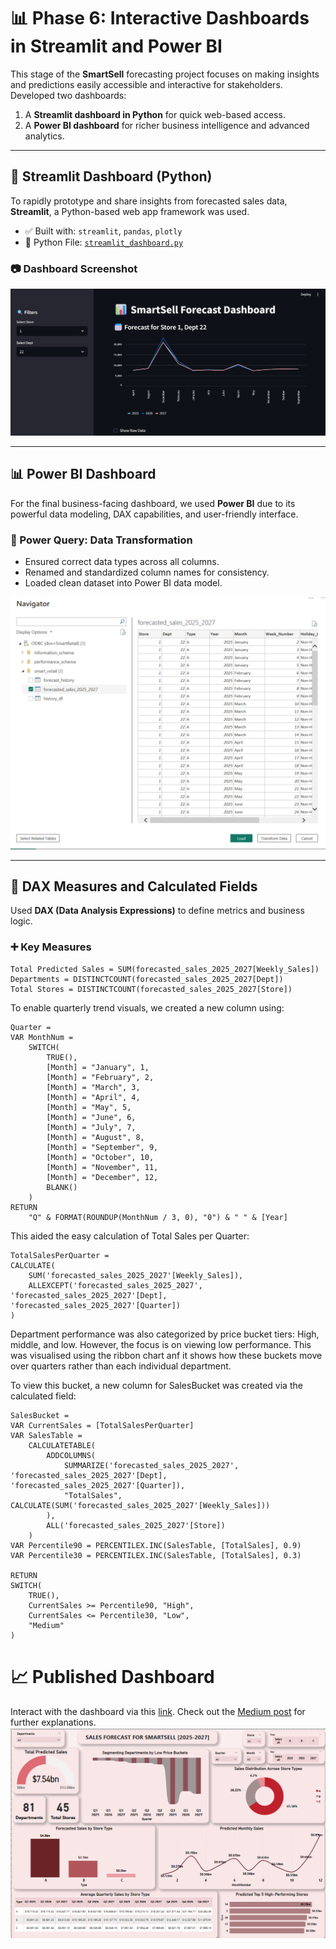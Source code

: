 # 📊 Phase 6: Interactive Dashboards in Streamlit and Power BI

This stage of the **SmartSell** forecasting project focuses on making insights and predictions easily accessible and interactive for stakeholders. Developed two dashboards:

1. A **Streamlit dashboard in Python** for quick web-based access.
2. A **Power BI dashboard** for richer business intelligence and advanced analytics.

---

## 🚀 Streamlit Dashboard (Python)

To rapidly prototype and share insights from forecasted sales data, **Streamlit**, a Python-based web app framework was used.

- ✅ Built with: `streamlit`, `pandas`, `plotly`
- 📂 Python File: [`streamlit_dashboard.py`](https://github.com/temidataspot/project-smartsell/blob/main/Dashboard%20%26%20Visuals%20%5BPython%20%26%20Power%20BI%5D/dashboard.py)

### 📷 Dashboard Screenshot

![Streamlit Dashboard Overview](https://github.com/temidataspot/project-smartsell/blob/main/Dashboard%20%26%20Visuals%20%5BPython%20%26%20Power%20BI%5D/streamlit%20dashboard.png)

---

## 📊 Power BI Dashboard

For the final business-facing dashboard, we used **Power BI** due to its powerful data modeling, DAX capabilities, and user-friendly interface.

### 🧹 Power Query: Data Transformation

- Ensured correct data types across all columns.
- Renamed and standardized column names for consistency.
- Loaded clean dataset into Power BI data model.

![Power Query Editor](https://github.com/temidataspot/project-smartsell/blob/main/Dashboard%20%26%20Visuals%20%5BPython%20%26%20Power%20BI%5D/transform%20in%20power%20query.png)

---

## 📐 DAX Measures and Calculated Fields

Used **DAX (Data Analysis Expressions)** to define metrics and business logic.

### ➕ Key Measures

```DAX
Total Predicted Sales = SUM(forecasted_sales_2025_2027[Weekly_Sales])
Departments = DISTINCTCOUNT(forecasted_sales_2025_2027[Dept])
Total Stores = DISTINCTCOUNT(forecasted_sales_2025_2027[Store])
```
To enable quarterly trend visuals, we created a new column using:
```DAX
Quarter = 
VAR MonthNum = 
    SWITCH(
        TRUE(),
        [Month] = "January", 1,
        [Month] = "February", 2,
        [Month] = "March", 3,
        [Month] = "April", 4,
        [Month] = "May", 5,
        [Month] = "June", 6,
        [Month] = "July", 7,
        [Month] = "August", 8,
        [Month] = "September", 9,
        [Month] = "October", 10,
        [Month] = "November", 11,
        [Month] = "December", 12,
        BLANK()
    )
RETURN
    "Q" & FORMAT(ROUNDUP(MonthNum / 3, 0), "0") & " " & [Year]
```
This aided the easy calculation of Total Sales per Quarter:
```DAX
TotalSalesPerQuarter = 
CALCULATE(
    SUM('forecasted_sales_2025_2027'[Weekly_Sales]),
    ALLEXCEPT('forecasted_sales_2025_2027', 'forecasted_sales_2025_2027'[Dept], 'forecasted_sales_2025_2027'[Quarter])
)
```
Department performance was also categorized by price bucket tiers: High, middle, and low. However, the focus is on viewing low performance.
This was visualised using the ribbon chart anf it shows how these buckets move over quarters rather than each individual 
department.

To view this bucket, a new column for SalesBucket was created via the calculated field: 
```DAX
SalesBucket = 
VAR CurrentSales = [TotalSalesPerQuarter]
VAR SalesTable = 
    CALCULATETABLE(
        ADDCOLUMNS(
            SUMMARIZE('forecasted_sales_2025_2027', 'forecasted_sales_2025_2027'[Dept], 'forecasted_sales_2025_2027'[Quarter]),
            "TotalSales", CALCULATE(SUM('forecasted_sales_2025_2027'[Weekly_Sales]))
        ),
        ALL('forecasted_sales_2025_2027'[Store])
    )
VAR Percentile90 = PERCENTILEX.INC(SalesTable, [TotalSales], 0.9)
VAR Percentile30 = PERCENTILEX.INC(SalesTable, [TotalSales], 0.3)

RETURN
SWITCH(
    TRUE(),
    CurrentSales >= Percentile90, "High",
    CurrentSales <= Percentile30, "Low",
    "Medium"
)
```
# 📈 Published Dashboard
Interact with the dashboard via this [link](https://app.powerbi.com/view?r=eyJrIjoiMDRlZTZiMTgtNzczOS00MWVjLWFhNmUtMDQ3ODdmZWU3MTIzIiwidCI6IjVhYjI0MzA0LWY3NWItNDlkZS04Y2RkLTAyZGMyOGNkNDU5YiJ9). Check out the [Medium post](https://medium.com/@temiloluwa.jokotola/turning-forecasts-into-action-building-interactive-sales-dashboards-with-streamlit-power-bi-d4be0c1b40b0) for further explanations.
![BI Dashboard](https://github.com/temidataspot/project-smartsell/blob/main/Dashboard%20%26%20Visuals%20%5BPython%20%26%20Power%20BI%5D/bi%20dashboard%20snippet.png)
